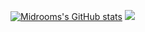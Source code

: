 <a href="http://www.github.com/Midrooms"><img src="https://github-readme-stats.vercel.app/api?username=Midrooms&show_icons=true&hide=&count_private=true&title_color=64748b&text_color=64748b&icon_color=ef4444&bg_color=171717&hide_border=true&show_icons=true" alt="Midrooms's GitHub stats" /></a>
<a href="http://www.github.com/Midrooms"><img src="https://github-readme-streak-stats.herokuapp.com/?user=Midrooms&stroke=64748b&background=171717&ring=64748b&fire=64748b&currStreakNum=64748b&currStreakLabel=64748b&sideNums=64748b&sideLabels=64748b&dates=64748b&hide_border=true" /></a>
